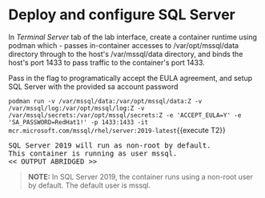 # Deploy and configure SQL Server

In *Terminal Server* tab of the lab interface, create a container runtime using podman which -
passes in-container accesses to /var/opt/mssql/data directory through to the host's /var/mssql/data
directory, and binds the host's port 1433 to pass traffic to the container's port 1433.

Pass in the flag to programatically accept the EULA agreement, and setup SQL Server with the provided sa account password 

`podman run -v /var/mssql/data:/var/opt/mssql/data:Z -v /var/mssql/log:/var/opt/mssql/log:Z -v /var/mssql/secrets:/var/opt/mssql/secrets:Z -e 'ACCEPT_EULA=Y' -e 'SA_PASSWORD=RedHat1!' -p 1433:1433 -it mcr.microsoft.com/mssql/rhel/server:2019-latest`{{execute T2}}

<pre class="file">
SQL Server 2019 will run as non-root by default.
This container is running as user mssql.
<< OUTPUT ABRIDGED >>
</pre>

> **NOTE:** In SQL Server 2019, the container runs using a non-root user by default. The default user is mssql. 
